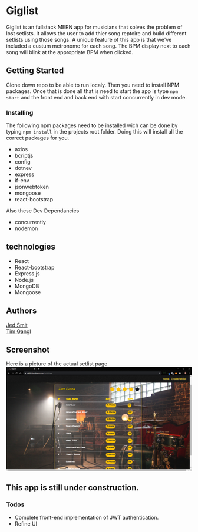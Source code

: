 # Giglist

Giglist is an fullstack MERN app for musicians that solves the problem of lost setlists. It allows the user to add thier song reptoire and build different setlists using those songs. A unique feature of this app is that we've included a custum metronome for each song. The BPM display next to each song will blink at the appropriate BPM when clicked.

## Getting Started

Clone down repo to be able to run localy. Then you need to install NPM packages. Once that is done all that is need to start the app is type `npm start` and the front end and back end with start concurrently in dev mode.

### Installing
The following  npm packages need to be installed wich can be done by typing `npm install` in the projects root folder. Doing this will install all the correct packages for you.
* axios
* bcriptjs
* config
* dotnev
* express
* if-env
* jsonwebtoken
* mongoose
* react-bootstrap

Also these Dev Dependancies 
* concurrently
* nodemon

## technologies

* React
* React-bootstrap
* Express.js
* Node.js
* MongoDB
* Mongoose

## Authors
[Jed Smit](https://github.com/jedsmit)
<br>
[Tim Gangl](https://github.com/TimGangl)

## Screenshot
Here is a picture of the actual setlist page
<br>
![setlist](setlist.png)

## This app is still under construction. 

### Todos

* Complete front-end implementation of JWT authentication.  
* Refine UI 
